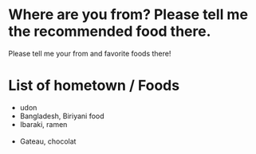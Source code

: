 # Where are you from?   Please tell me the recommended food there.
Please tell me your from and favorite foods there!<br/>





# List of hometown / Foods
- udon<br/>
- Bangladesh, Biriyani food<br/>
- Ibaraki, ramen<br/>​
- Gateau, chocolat<br/>​
